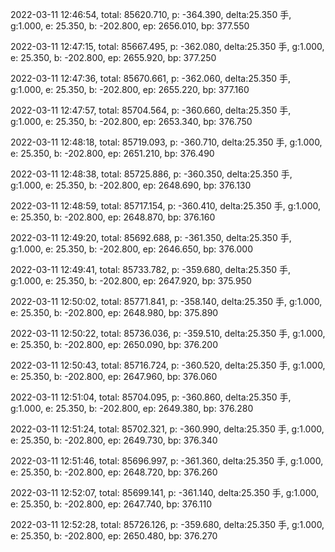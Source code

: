 2022-03-11 12:46:54, total: 85620.710, p: -364.390, delta:25.350 手, g:1.000, e: 25.350, b: -202.800, ep: 2656.010, bp: 377.550

2022-03-11 12:47:15, total: 85667.495, p: -362.080, delta:25.350 手, g:1.000, e: 25.350, b: -202.800, ep: 2655.920, bp: 377.250

2022-03-11 12:47:36, total: 85670.661, p: -362.060, delta:25.350 手, g:1.000, e: 25.350, b: -202.800, ep: 2655.220, bp: 377.160

2022-03-11 12:47:57, total: 85704.564, p: -360.660, delta:25.350 手, g:1.000, e: 25.350, b: -202.800, ep: 2653.340, bp: 376.750

2022-03-11 12:48:18, total: 85719.093, p: -360.710, delta:25.350 手, g:1.000, e: 25.350, b: -202.800, ep: 2651.210, bp: 376.490

2022-03-11 12:48:38, total: 85725.886, p: -360.350, delta:25.350 手, g:1.000, e: 25.350, b: -202.800, ep: 2648.690, bp: 376.130

2022-03-11 12:48:59, total: 85717.154, p: -360.410, delta:25.350 手, g:1.000, e: 25.350, b: -202.800, ep: 2648.870, bp: 376.160

2022-03-11 12:49:20, total: 85692.688, p: -361.350, delta:25.350 手, g:1.000, e: 25.350, b: -202.800, ep: 2646.650, bp: 376.000

2022-03-11 12:49:41, total: 85733.782, p: -359.680, delta:25.350 手, g:1.000, e: 25.350, b: -202.800, ep: 2647.920, bp: 375.950

2022-03-11 12:50:02, total: 85771.841, p: -358.140, delta:25.350 手, g:1.000, e: 25.350, b: -202.800, ep: 2648.980, bp: 375.890

2022-03-11 12:50:22, total: 85736.036, p: -359.510, delta:25.350 手, g:1.000, e: 25.350, b: -202.800, ep: 2650.090, bp: 376.200

2022-03-11 12:50:43, total: 85716.724, p: -360.520, delta:25.350 手, g:1.000, e: 25.350, b: -202.800, ep: 2647.960, bp: 376.060

2022-03-11 12:51:04, total: 85704.095, p: -360.860, delta:25.350 手, g:1.000, e: 25.350, b: -202.800, ep: 2649.380, bp: 376.280

2022-03-11 12:51:24, total: 85702.321, p: -360.990, delta:25.350 手, g:1.000, e: 25.350, b: -202.800, ep: 2649.730, bp: 376.340

2022-03-11 12:51:46, total: 85696.997, p: -361.360, delta:25.350 手, g:1.000, e: 25.350, b: -202.800, ep: 2648.720, bp: 376.260

2022-03-11 12:52:07, total: 85699.141, p: -361.140, delta:25.350 手, g:1.000, e: 25.350, b: -202.800, ep: 2647.740, bp: 376.110

2022-03-11 12:52:28, total: 85726.126, p: -359.680, delta:25.350 手, g:1.000, e: 25.350, b: -202.800, ep: 2650.480, bp: 376.270